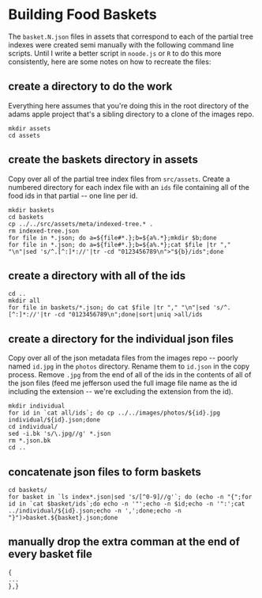# Building Food Baskets

The `basket.N.json` files in assets that correspond to each of the partial tree indexes were created semi manually with the following command line scripts. Until I write a better script in `noode.js` or `R` to do this more consistently, here are some notes on how to recreate the files:

## create a directory to do the work

Everything here assumes that you're doing this in the root directory of the adams apple project that's a sibling directory to a clone of the images repo.

```
mkdir assets
cd assets
```

## create the baskets directory in assets

Copy over all of the partial tree index files from `src/assets`. Create a numbered directory for each index file with an `ids` file containing all of the food ids in that partial -- one line per id.

```
mkdir baskets
cd baskets
cp ../../src/assets/meta/indexed-tree.* .
rm indexed-tree.json
for file in *.json; do a=${file#*.};b=${a%.*};mkdir $b;done
for file in *.json; do a=${file#*.};b=${a%.*};cat $file |tr "," "\n"|sed 's/^.[^:]*://'|tr -cd "0123456789\n">"${b}/ids";done
```

## create a directory with all of the ids

```
cd ..
mkdir all
for file in baskets/*.json; do cat $file |tr "," "\n"|sed 's/^.[^:]*://'|tr -cd "0123456789\n";done|sort|uniq >all/ids
```

## create a directory for the individual json files

Copy over all of the json metadata files from the images repo -- poorly named `id.jpg` in the `photos` directory. Rename them to `id.json` in the copy process. Remove `.jpg` from the end of all of the ids in the contents of all of the json files (feed me jefferson used the full image file name as the id including the extension -- we're excluding the extension from the id).

```
mkdir individual
for id in `cat all/ids`; do cp ../../images/photos/${id}.jpg individual/${id}.json;done
cd individual/
sed -i.bk 's/\.jpg//g' *.json
rm *.json.bk
cd ..
```

## concatenate json files to form baskets

```
cd baskets/
for basket in `ls index*.json|sed 's/[^0-9]//g'`; do (echo -n "{";for id in `cat $basket/ids`;do echo -n '"';echo -n $id;echo -n '":';cat ../individual/${id}.json;echo -n ',';done;echo -n "}")>basket.${basket}.json;done
```

## manually drop the extra comman at the end of every basket file

```
{
...
},}
```
